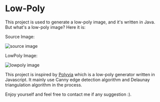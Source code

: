 # Low-Poly

This project is used to generate a low-poly image, and it's written in Java. But what's a low-poly image? Here it is:

Source Image:

![source image](https://github.com/dengshenyu/labs/blob/master/low-poly/src/main/resources/source.jpg)

LowPoly Image:

![lowpoly image](https://github.com/dengshenyu/labs/blob/master/low-poly/src/main/resources/result.jpg)

This project is inspired by [Polyvia](https://github.com/Ovilia/Polyvia) which is a low-poly generator written in Javascript. It mainly use Canny edge detection algorithm and Delaunay triangulation algorithm in the process.

Enjoy yourself and feel free to contact me if any suggestion :).
